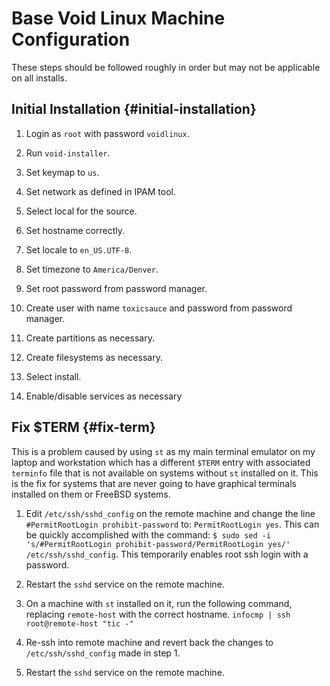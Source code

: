 # Base Void Linux Machine Configuration


These steps should be followed roughly in order but may not be applicable on all installs.

## Initial Installation {#initial-installation}

1.	Login as `root` with password `voidlinux`.

2.	Run `void-installer`.

3.	Set keymap to `us`.

4.	Set network as defined in IPAM tool.

5.	Select local for the source.

6.	Set hostname correctly.

7.	Set locale to `en_US.UTF-8`.

8.	Set timezone to `America/Denver`.

9.	Set root password from password manager.

10.	Create user with name `toxicsauce` and password from password manager.

11.	Create partitions as necessary.

12.	Create filesystems as necessary.

13.	Select install.

14.	Enable/disable services as necessary

## Fix $TERM {#fix-term}

This is a problem caused by using `st` as my main terminal emulator on my
laptop and workstation which has a different `$TERM` entry with associated
`terminfo` file that is not available on systems without `st` installed on it.
This is the fix for systems that are never going to have graphical terminals
installed on them or FreeBSD systems.

1.	Edit `/etc/ssh/sshd_config` on the remote machine and change the line
	`#PermitRootLogin prohibit-password` to: `PermitRootLogin yes`. This can be
	quickly accomplished with the command: `$ sudo sed -i 's/#PermitRootLogin
	prohibit-password/PermitRootLogin yes/' /etc/ssh/sshd_config`. This
	temporarily enables root ssh login with a password.

2.	Restart the `sshd` service on the remote machine.

3.	On a machine with `st` installed on it, run the following command,
	replacing `remote-host` with the correct hostname. `infocmp | ssh
	root@remote-host "tic -"`

4.	Re-ssh into remote machine and revert back the changes to
	`/etc/ssh/sshd_config` made in step 1.

5.	Restart the `sshd` service on the remote machine.
